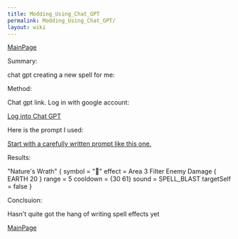 ```yaml
---
title: Modding_Using_Chat_GPT
permalink: Modding_Using_Chat_GPT/
layout: wiki
---
```


[MainPage](/keeperrl_wiki/ "wikilink")

Summary:

chat gpt creating a new spell for me:

Method:

Chat gpt link. Log in with google account:



<a href="https://platform.openai.com/apps" class="uri">Log into Chat GPT</a><br/>



Here is the prompt I used:

<a href="https://docs.google.com/document/d/1KHLTi6EC2FpIwy6KGOTcN5pCrtNTvFUR1GCKlusKNME/edit?usp=sharing" class="uri">Start with a carefully written prompt like this one.</a><br/>



Results:

"Nature's Wrath"
{
  symbol = "🌿"
  effect = Area 3 Filter Enemy Damage { EARTH 20 }
  range = 5
  cooldown = {30 61}
  sound = SPELL_BLAST
  targetSelf = false
}


Conclsuion:

Hasn't quite got the hang of writing spell effects yet


[MainPage](/keeperrl_wiki/ "wikilink")